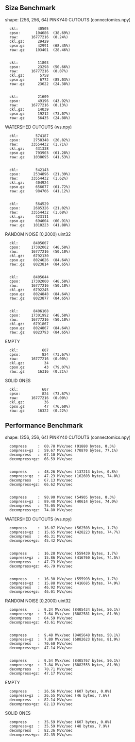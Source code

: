 ## Size Benchmark
shape: (256, 256, 64)
PINKY40 CUTOUTS (connectomics.npy)

      ckl:         40505    
      cpso:       104686  (38.69%) 
      raw:      16777216  (0.24%)
      ckl.gz:      29429   
      cpso.gz      42991  (68.45%)
      raw:.gz     103401  (28.46%)
    

      ckl:         11803    
      cpso:        23298  (50.66%) 
      raw:      16777216  (0.07%)
      ckl.gz:       5758   
      cpso.gz       6772  (85.03%)
      raw:.gz      23622  (24.38%)
    

      ckl:         21609    
      cpso:        49196  (43.92%) 
      raw:      16777216  (0.13%)
      ckl.gz:      14039   
      cpso.gz      19212  (73.07%)
      raw:.gz      56435  (24.88%)
    
WATERSHED CUTOUTS (ws.npy)

      ckl:        574187    
      cpso:      2758348  (20.82%) 
      raw:      33554432  (1.71%)
      ckl.gz:     431338   
      cpso.gz     703903  (61.28%)
      raw:.gz    1038695  (41.53%)
    

      ckl:        542143    
      cpso:      2534896  (21.39%) 
      raw:      33554432  (1.62%)
      ckl.gz:     404924   
      cpso.gz     656077  (61.72%)
      raw:.gz     984766  (41.12%)
    

      ckl:        564529    
      cpso:      2685326  (21.02%) 
      raw:      33554432  (1.68%)
      ckl.gz:     423111   
      cpso.gz     694604  (60.91%)
      raw:.gz    1010223  (41.88%)
    
RANDOM NOISE [0,2000) uint32

      ckl:       8405607    
      cpso:     17302002  (48.58%) 
      raw:      16777216  (50.10%)
      ckl.gz:    6792130   
      cpso.gz    8024626  (84.64%)
      raw:.gz    8023814  (84.65%)
    

      ckl:       8405644    
      cpso:     17302000  (48.58%) 
      raw:      16777216  (50.10%)
      ckl.gz:    6792245   
      cpso.gz    8024848  (84.64%)
      raw:.gz    8023877  (84.65%)
    

      ckl:       8406168    
      cpso:     17301992  (48.58%) 
      raw:      16777216  (50.10%)
      ckl.gz:    6791867   
      cpso.gz    8024867  (84.64%)
      raw:.gz    8023793  (84.65%)
    
EMPTY

      ckl:           607    
      cpso:          824  (73.67%) 
      raw:      16777216  (0.00%)
      ckl.gz:         34   
      cpso.gz         43  (79.07%)
      raw:.gz      16316  (0.21%)
    
SOLID ONES

      ckl:           607    
      cpso:          824  (73.67%) 
      raw:      16777216  (0.00%)
      ckl.gz:         36   
      cpso.gz         47  (76.60%)
      raw:.gz      16322  (0.22%)

## Performance Benchmark

shape: (256, 256, 64)
PINKY40 CUTOUTS (connectomics.npy)

      compress     :  60.78 MVx/sec (91880 bytes, 0.5%)
      compress+gz  :  59.67 MVx/sec (70870 bytes, 77.1%)
      decompress   :  67.10 MVx/sec
      decompress+gz:  66.59 MVx/sec
    

      compress     :  48.26 MVx/sec (137213 bytes, 0.8%)
      compress+gz  :  47.23 MVx/sec (102603 bytes, 74.8%)
      decompress   :  67.13 MVx/sec
      decompress+gz:  66.62 MVx/sec
    

      compress     :  90.90 MVx/sec (54905 bytes, 0.3%)
      compress+gz  :  89.48 MVx/sec (40614 bytes, 74.0%)
      decompress   :  75.05 MVx/sec
      decompress+gz:  74.80 MVx/sec
    
WATERSHED CUTOUTS (ws.npy)

      compress     :  16.07 MVx/sec (562503 bytes, 1.7%)
      compress+gz  :  15.65 MVx/sec (420223 bytes, 74.7%)
      decompress   :  46.31 MVx/sec
      decompress+gz:  45.42 MVx/sec
    

      compress     :  16.28 MVx/sec (559439 bytes, 1.7%)
      compress+gz  :  15.86 MVx/sec (416760 bytes, 74.5%)
      decompress   :  47.73 MVx/sec
      decompress+gz:  46.79 MVx/sec
    

      compress     :  16.30 MVx/sec (555993 bytes, 1.7%)
      compress+gz  :  15.88 MVx/sec (416685 bytes, 74.9%)
      decompress   :  46.92 MVx/sec
      decompress+gz:  46.01 MVx/sec
    
RANDOM NOISE [0,2000) uint32

      compress     :  9.24 MVx/sec (8405434 bytes, 50.1%)
      compress+gz  :  7.64 MVx/sec (6882581 bytes, 81.9%)
      decompress   :  64.59 MVx/sec
      decompress+gz:  43.61 MVx/sec
    

      compress     :  9.48 MVx/sec (8405648 bytes, 50.1%)
      compress+gz  :  7.80 MVx/sec (6882623 bytes, 81.9%)
      decompress   :  70.60 MVx/sec
      decompress+gz:  47.14 MVx/sec
    

      compress     :  9.54 MVx/sec (8405767 bytes, 50.1%)
      compress+gz  :  7.84 MVx/sec (6882553 bytes, 81.9%)
      decompress   :  70.71 MVx/sec
      decompress+gz:  47.17 MVx/sec
    
EMPTY

      compress     :  26.56 MVx/sec (607 bytes, 0.0%)
      compress+gz  :  26.55 MVx/sec (46 bytes, 7.6%)
      decompress   :  82.14 MVx/sec
      decompress+gz:  82.13 MVx/sec
    
SOLID ONES

      compress     :  35.59 MVx/sec (607 bytes, 0.0%)
      compress+gz  :  35.59 MVx/sec (48 bytes, 7.9%)
      decompress   :  82.36 MVx/sec
      decompress+gz:  82.35 MVx/sec

